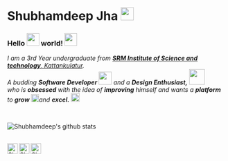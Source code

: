 # Shubhamdeep Jha&nbsp;<img src="https://github.com/TheDudeThatCode/TheDudeThatCode/blob/master/Assets/Mario_Hello_Big.gif" width="30px">

### Hello <img src="https://github.com/TheDudeThatCode/TheDudeThatCode/blob/master/Assets/Hi.gif" width="29px"> world!&nbsp;<img src="" width="29px">

<p>
  <em>
    I am a 3rd Year undergraduate from <a href="https://www.srmist.edu.in/"> <b>SRM Institute of Science and technology</b>, Kattankulatur</a>. <br>
    A budding <b>Software Developer</b> <img src="https://github.com/TheDudeThatCode/TheDudeThatCode/blob/master/Assets/Developer.gif" width="30px"> and a <b>Design    Enthusiast,</b>&nbsp;<img src="https://github.com/TheDudeThatCode/TheDudeThatCode/blob/master/Assets/Designer.gif" width="36px"><br>who is <b>obsessed</b>
    with the idea of <b>improving</b> himself and wants a <b>platform</b> to 
    <b>grow</b> <img src="https://github.com/TheDudeThatCode/TheDudeThatCode/blob/master/Assets/Rocket.gif" width="18px">and 
    <b>excel.</b> <img src="https://github.com/TheDudeThatCode/TheDudeThatCode/blob/master/Assets/Medal.gif" width="20px">
  </em>  
</p>


<br>


![Shubhamdeep's github stats](https://github-readme-stats.vercel.app/api?username=TheDudeThatCode&show_icons=true)


<br>


<a href="https://in.linkedin.com/in/TheDudeThatCode">
  <img align="left" alt="Shubhamdeep Jha | Linkedin" width="24px" src="https://github.com/TheDudeThatCode/TheDudeThatCode/blob/master/Assets/Linkedin.svg" />
</a>
<a href="https://twitter.com/TheDudeThatCode">
  <img align="left" alt="Shubhamdeep Jha | Twitter" width="24px" src="https://github.com/TheDudeThatCode/TheDudeThatCode/blob/master/Assets/Twitter.svg" />
</a>
<a href="mailto:shubhamdeepjha@gmail.com">
  <img align="left" alt="Shubhamdeep Jha | Gmail" width="24px" src="https://github.com/TheDudeThatCode/TheDudeThatCode/blob/master/Assets/Gmail.svg" />
</a>







<!--
<img src="https://github.com/TheDudeThatCode/TheDudeThatCode/blob/master/Assets/Hi.gif" width="18px"> Hi, I'm Kat (she/her)—a senior product designer at GitHub working on [Sponsors](https://github.com/sponsors) to support open source sustainability. Previously worked on the Community & Safety team to help communities grow welcoming and productive spaces. I live in Oakland, CA and am an East Bay native. 🙌 I'm a huge nerd/geek, Splatoon 2 + ACNH player, and aspiring aerialist. 💕


**TheDudeThatCode/TheDudeThatCode** is a ✨ _special_ ✨ repository because its `README.md` (this file) appears on your GitHub profile.

Here are some ideas to get you started:

- 🔭 I’m currently working on ...
- 🌱 I’m currently learning ...
- 👯 I’m looking to collaborate on ...
- 🤔 I’m looking for help with ...
- 💬 Ask me about ...
- 📫 How to reach me: ...
- 😄 Pronouns: ...
- ⚡ Fun fact: ...
-->

